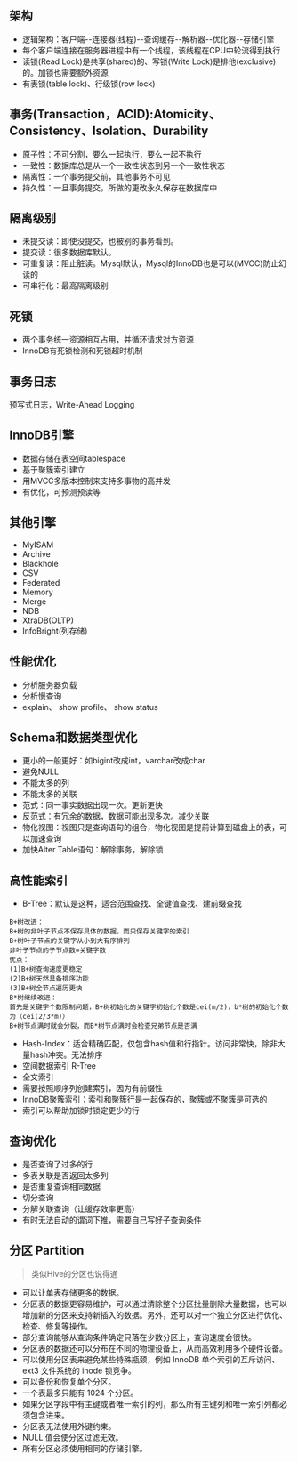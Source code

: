 ## 架构
+ 逻辑架构：客户端--连接器(线程)--查询缓存--解析器--优化器--存储引擎
+ 每个客户端连接在服务器进程中有一个线程，该线程在CPU中轮流得到执行
+ 读锁(Read Lock)是共享(shared)的、写锁(Write Lock)是排他(exclusive)的。加锁也需要额外资源
+ 有表锁(table lock)、行级锁(row lock)

## 事务(Transaction，ACID):Atomicity、Consistency、Isolation、Durability
+ 原子性：不可分割，要么一起执行，要么一起不执行
+ 一致性：数据库总是从一个一致性状态到另一个一致性状态
+ 隔离性：一个事务提交前，其他事务不可见
+ 持久性：一旦事务提交，所做的更改永久保存在数据库中

## 隔离级别
+ 未提交读：即使没提交，也被别的事务看到。
+ 提交读：很多数据库默认。
+ 可重复读：阻止脏读。Mysql默认，Mysql的InnoDB也是可以(MVCC)防止幻读的
+ 可串行化：最高隔离级别

## 死锁
+ 两个事务统一资源相互占用，并循环请求对方资源
+ InnoDB有死锁检测和死锁超时机制

## 事务日志
预写式日志，Write-Ahead Logging 

## InnoDB引擎
+ 数据存储在表空间tablespace 
+ 基于聚簇索引建立
+ 用MVCC多版本控制来支持多事物的高并发
+ 有优化，可预测预读等

## 其他引擎
+ MyISAM
+ Archive
+ Blackhole
+ CSV
+ Federated
+ Memory
+ Merge 
+ NDB
+ XtraDB(OLTP)
+ InfoBright(列存储)

## 性能优化
+ 分析服务器负载
+ 分析慢查询
+ explain、 show profile、 show status 

## Schema和数据类型优化
+ 更小的一般更好：如bigint改成int，varchar改成char
+ 避免NULL
+ 不能太多的列
+ 不能太多的关联
+ 范式：同一事实数据出现一次。更新更快
+ 反范式：有冗余的数据，数据可能出现多次。减少关联
+ 物化视图：视图只是查询语句的组合，物化视图是提前计算到磁盘上的表，可以加速查询
+ 加快Alter Table语句：解除事务，解除锁

## 高性能索引
+ B-Tree：默认是这种，适合范围查找、全键值查找、建前缀查找
```
B+树改进：
B+树的非叶子节点不保存具体的数据，而只保存关键字的索引
B+树叶子节点的关键字从小到大有序排列
非叶子节点的子节点数=关键字数
优点：
(1)B+树查询速度更稳定
(2)B+树天然具备排序功能
(3)B+树全节点遍历更快
B*树继续改进：
首先是关键字个数限制问题，B+树初始化的关键字初始化个数是cei(m/2)，b*树的初始化个数为（cei(2/3*m)）
B+树节点满时就会分裂，而B*树节点满时会检查兄弟节点是否满
```
+ Hash-Index：适合精确匹配，仅包含hash值和行指针。访问非常快，除非大量hash冲突。无法排序
+ 空间数据索引 R-Tree
+ 全文索引
+ 需要按照顺序列创建索引，因为有前缀性
+ InnoDB聚簇索引：索引和聚簇行是一起保存的，聚簇或不聚簇是可选的
+ 索引可以帮助加锁时锁定更少的行

## 查询优化
+ 是否查询了过多的行
+ 多表关联是否返回太多列
+ 是否重复查询相同数据
+ 切分查询
+ 分解关联查询（让缓存效率更高）
+ 有时无法自动的谓词下推，需要自己写好子查询条件

## 分区 Partition
> 类似Hive的分区也说得通
+ 可以让单表存储更多的数据。
+ 分区表的数据更容易维护，可以通过清除整个分区批量删除大量数据，也可以增加新的分区来支持新插入的数据。另外，还可以对一个独立分区进行优化、检查、修复等操作。
+ 部分查询能够从查询条件确定只落在少数分区上，查询速度会很快。
+ 分区表的数据还可以分布在不同的物理设备上，从而高效利用多个硬件设备。
+ 可以使用分区表来避免某些特殊瓶颈，例如 InnoDB 单个索引的互斥访问、ext3 文件系统的 inode 锁竞争。
+ 可以备份和恢复单个分区。
+ 一个表最多只能有 1024 个分区。
+ 如果分区字段中有主键或者唯一索引的列，那么所有主键列和唯一索引列都必须包含进来。
+ 分区表无法使用外键约束。
+ NULL 值会使分区过滤无效。
+ 所有分区必须使用相同的存储引擎。